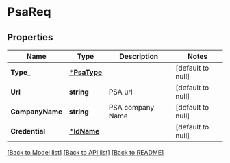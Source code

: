 # PsaReq

## Properties
Name | Type | Description | Notes
------------ | ------------- | ------------- | -------------
**Type_** | [***PsaType**](PSAType.md) |  | [default to null]
**Url** | **string** | PSA url | [default to null]
**CompanyName** | **string** | PSA company Name | [default to null]
**Credential** | [***IdName**](IdName.md) |  | [default to null]

[[Back to Model list]](../README.md#documentation-for-models) [[Back to API list]](../README.md#documentation-for-api-endpoints) [[Back to README]](../README.md)

